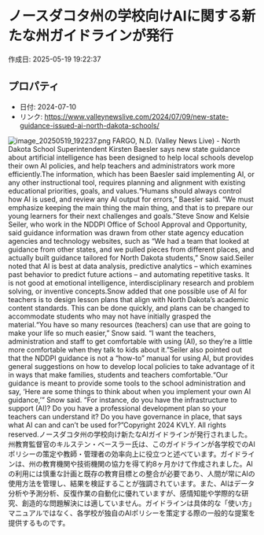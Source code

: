 # ノースダコタ州の学校向けAIに関する新たな州ガイドラインが発行

作成日: 2025-05-19 19:22:37

## プロパティ

- 日付: 2024-07-10
- リンク: https://www.valleynewslive.com/2024/07/09/new-state-guidance-issued-ai-north-dakota-schools/

![image_20250519_192237.png](../assets/image_20250519_192237.png)
FARGO, N.D. (Valley News Live) - North Dakota School Superintendent Kirsten Baesler says new state guidance about artificial intelligence has been designed to help local schools develop their own AI policies, and help teachers and administrators work more efficiently.The information, which has been Baesler said implementing AI, or any other instructional tool, requires planning and alignment with existing educational priorities, goals, and values.“Humans should always control how AI is used, and review any AI output for errors,” Baesler said. “We must emphasize keeping the main thing the main thing, and that is to prepare our young learners for their next challenges and goals.”Steve Snow and Kelsie Seiler, who work in the NDDPI Office of School Approval and Opportunity, said guidance information was drawn from other state agency education agencies and technology websites, such as “We had a team that looked at guidance from other states, and we pulled pieces from different places, and actually built guidance tailored for North Dakota students,” Snow said.Seiler noted that AI is best at data analysis, predictive analytics – which examines past behavior to predict future actions – and automating repetitive tasks. It is not good at emotional intelligence, interdisciplinary research and problem solving, or inventive concepts.Snow added that one possible use of AI for teachers is to design lesson plans that align with North Dakota’s academic content standards. This can be done quickly, and plans can be changed to accommodate students who may not have initially grasped the material.“You have so many resources (teachers) can use that are going to make your life so much easier,” Snow said. “I want the teachers, administration and staff to get comfortable with using (AI), so they’re a little more comfortable when they talk to kids about it.”Seiler also pointed out that the NDDPI guidance is not a “how-to” manual for using AI, but provides general suggestions on how to develop local policies to take advantage of it in ways that make families, students and teachers comfortable.“Our guidance is meant to provide some tools to the school administration and say, ‘Here are some things to think about when you implement your own AI guidance,’” Snow said. “For instance, do you have the infrastructure to support (AI)? Do you have a professional development plan so your teachers can understand it? Do you have governance in place, that says what AI can and can’t be used for?”Copyright 2024 KVLY. All rights reserved.ノースダコタ州の学校向け新たなAIガイドラインが発行されました。州教育監督官のキルステン・ベースラー氏は、このガイドラインが各学校でのAIポリシーの策定や教師・管理者の効率向上に役立つと述べています。ガイドラインは、州の教育機関や技術機関の協力を得て約8ヶ月かけて作成されました。AIの利用には慎重な計画と既存の教育目標との整合が必要であり、人間が常にAIの使用方法を管理し、結果を検証することが強調されています。また、AIはデータ分析や予測分析、反復作業の自動化に優れていますが、感情知能や学際的な研究、創造的な問題解決には適していません。ガイドラインは具体的な「使い方」マニュアルではなく、各学校が独自のAIポリシーを策定する際の一般的な提案を提供するものです。